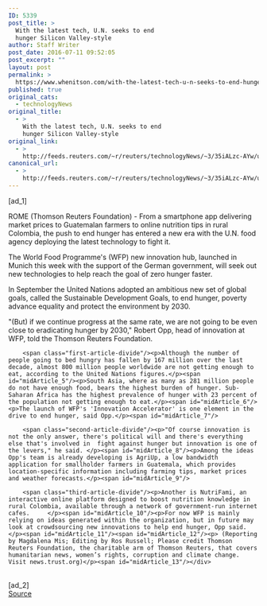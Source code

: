 ```yaml
---
ID: 5339
post_title: >
  With the latest tech, U.N. seeks to end
  hunger Silicon Valley-style
author: Staff Writer
post_date: 2016-07-11 09:52:05
post_excerpt: ""
layout: post
permalink: >
  https://www.whenitson.com/with-the-latest-tech-u-n-seeks-to-end-hunger-silicon-valley-style/
published: true
original_cats:
  - technologyNews
original_title:
  - >
    With the latest tech, U.N. seeks to end
    hunger Silicon Valley-style
original_link:
  - >
    http://feeds.reuters.com/~r/reuters/technologyNews/~3/35iALzc-AYw/us-aid-hunger-tech-idUSKCN0ZR0HG
canonical_url:
  - >
    http://feeds.reuters.com/~r/reuters/technologyNews/~3/35iALzc-AYw/us-aid-hunger-tech-idUSKCN0ZR0HG
---
```

 [ad_1]
<br><div id="articleText">
<span id="midArticle_start"/>

<span id="midArticle_0"/><span class="focusParagraph" readability="5"><p>ROME (Thomson Reuters Foundation) - From a smartphone app delivering market prices to Guatemalan farmers to online nutrition tips in rural Colombia, the push to end hunger has entered a new era with the U.N. food agency deploying the latest technology to fight it.</p></span><span id="midArticle_1"/><p>The World Food Programme's (WFP) new innovation hub, launched in Munich this week with the support of the German government, will seek out new technologies to help reach the goal of zero hunger faster.</p><span id="midArticle_2"/><p>In September the United Nations adopted an ambitious new set of global goals, called the Sustainable Development Goals, to end hunger, poverty advance equality and protect the environment by 2030.</p><span id="midArticle_3"/><p>"(But) if we continue progress at the same rate, we are not going to be even close to eradicating hunger by 2030," Robert Opp, head of innovation at WFP, told the Thomson Reuters Foundation.</p><span id="midArticle_4"/>
        
        <span class="first-article-divide"/><p>Although the number of people going to bed hungry has fallen by 167 million over the last decade, almost 800 million people worldwide are not getting enough to eat, according to the United Nations figures.</p><span id="midArticle_5"/><p>South Asia, where as many as 281 million people do not have enough food, bears the highest burden of hunger. Sub-Saharan Africa has the highest prevalence of hunger with 23 percent of the population not getting enough to eat.</p><span id="midArticle_6"/><p>The launch of WFP's 'Innovation Accelerator' is one element in the drive to end hunger, said Opp.</p><span id="midArticle_7"/>
        
        <span class="second-article-divide"/><p>"Of course innovation is not the only answer, there's political will and there's everything else that's involved in  fight against hunger but innovation is one of the levers," he said. </p><span id="midArticle_8"/><p>Among the ideas Opp's team is already developing is AgriUp, a low bandwidth application for smallholder farmers in Guatemala, which provides location-specific information including farming tips, market prices and weather forecasts.</p><span id="midArticle_9"/>
        
        <span class="third-article-divide"/><p>Another is NutriFami, an interactive online platform designed to boost nutrition knowledge in rural Colombia, available through a network of government-run internet cafes.     </p><span id="midArticle_10"/><p>For now WFP is mainly relying on ideas generated within the organization, but in future may look at crowdsourcing new innovations to help end hunger, Opp said.</p><span id="midArticle_11"/><span id="midArticle_12"/><p> (Reporting by Magdalena Mis; Editing by Ros Russell; Please credit Thomson Reuters Foundation, the charitable arm of Thomson Reuters, that covers humanitarian news, women’s rights, corruption and climate change. Visit news.trust.org)</p><span id="midArticle_13"/></div>
<br>[ad_2]
<br><a href="http://feeds.reuters.com/~r/reuters/technologyNews/~3/35iALzc-AYw/us-aid-hunger-tech-idUSKCN0ZR0HG">Source </a>